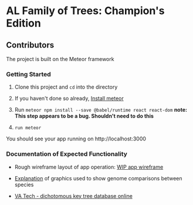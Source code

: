# AL Family of Trees: Champion's Edition

## Contributors

The project is built on the Meteor framework

### Getting Started

1. Clone this project and `cd` into the directory

2. If you haven't done so already,
[Install meteor](https://www.meteor.com/developers/install)

3. Run `meteor npm install --save @babel/runtime react react-dom`
**note: This step appears to be a bug. Shouldn't need to do this**

4. `run meteor`

You should see your app running on http://localhost:3000

### Documentation of Expected Functionality

* Rough wireframe layout of app operation: [WIP app wireframe](Screens.jpg)

* [Explanation](Genome_Compare.jpg) of graphics used to show genome comparisons between species

* [VA Tech - dichotomous key tree database online](http://dendro.cnre.vt.edu/dendrology/idit.htm)